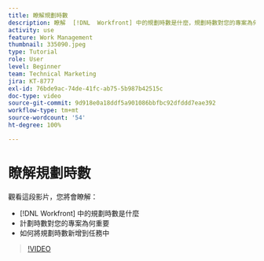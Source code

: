 ```yaml
---
title: 瞭解規劃時數
description: 瞭解  [!DNL  Workfront] 中的規劃時數是什麼，規劃時數對您的專案為何重要，以及如何把規劃時數新增到任務中。
activity: use
feature: Work Management
thumbnail: 335090.jpeg
type: Tutorial
role: User
level: Beginner
team: Technical Marketing
jira: KT-8777
exl-id: 76bde9ac-74de-41fc-ab75-5b987b42515c
doc-type: video
source-git-commit: 9d918e0a18ddf5a901086bbfbc92dfddd7eae392
workflow-type: tm+mt
source-wordcount: '54'
ht-degree: 100%

---
```


# 瞭解規劃時數

觀看這段影片，您將會瞭解：

* [!DNL  Workfront] 中的規劃時數是什麼
* 計劃時數對您的專案為何重要
* 如何將規劃時數新增到任務中

>[!VIDEO](https://video.tv.adobe.com/v/335090/?quality=12&learn=on)


<!---
learn more urls:
Overview of task duration and duration type
Planned hours overview
--->
